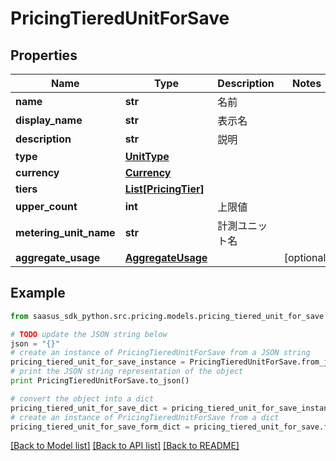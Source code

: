 # PricingTieredUnitForSave


## Properties

Name | Type | Description | Notes
------------ | ------------- | ------------- | -------------
**name** | **str** | 名前 | 
**display_name** | **str** | 表示名 | 
**description** | **str** | 説明 | 
**type** | [**UnitType**](UnitType.md) |  | 
**currency** | [**Currency**](Currency.md) |  | 
**tiers** | [**List[PricingTier]**](PricingTier.md) |  | 
**upper_count** | **int** | 上限値 | 
**metering_unit_name** | **str** | 計測ユニット名 | 
**aggregate_usage** | [**AggregateUsage**](AggregateUsage.md) |  | [optional] 

## Example

```python
from saasus_sdk_python.src.pricing.models.pricing_tiered_unit_for_save import PricingTieredUnitForSave

# TODO update the JSON string below
json = "{}"
# create an instance of PricingTieredUnitForSave from a JSON string
pricing_tiered_unit_for_save_instance = PricingTieredUnitForSave.from_json(json)
# print the JSON string representation of the object
print PricingTieredUnitForSave.to_json()

# convert the object into a dict
pricing_tiered_unit_for_save_dict = pricing_tiered_unit_for_save_instance.to_dict()
# create an instance of PricingTieredUnitForSave from a dict
pricing_tiered_unit_for_save_form_dict = pricing_tiered_unit_for_save.from_dict(pricing_tiered_unit_for_save_dict)
```
[[Back to Model list]](../README.md#documentation-for-models) [[Back to API list]](../README.md#documentation-for-api-endpoints) [[Back to README]](../README.md)


